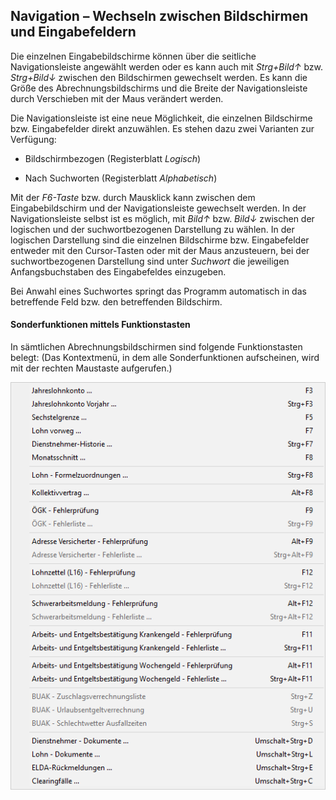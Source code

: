 ## Navigation – Wechseln zwischen Bildschirmen und Eingabefeldern

Die einzelnen Eingabebildschirme können über die seitliche Navigationsleiste angewählt werden oder es kann auch mit *Strg+Bild↑* bzw. *Strg+Bild↓* zwischen den Bildschirmen gewechselt werden. Es kann die Größe des Abrechnungsbildschirms und die Breite der Navigationsleiste durch Verschieben mit der Maus verändert werden.

Die Navigationsleiste ist eine neue Möglichkeit, die einzelnen Bildschirme bzw. Eingabefelder direkt anzuwählen. Es stehen dazu zwei Varianten zur Verfügung:

- Bildschirmbezogen (Registerblatt *Logisch*)

- Nach Suchworten (Registerblatt *Alphabetisch*)

Mit der *F6-Taste* bzw. durch Mausklick kann zwischen dem Eingabebildschirm und der Navigationsleiste gewechselt werden. In der Navigationsleiste selbst ist es möglich, mit *Bild↑* bzw. *Bild↓* zwischen der logischen und der suchwortbezogenen Darstellung zu wählen. In der logischen Darstellung sind die einzelnen Bildschirme bzw. Eingabefelder entweder mit den Cursor-Tasten oder mit der Maus anzusteuern, bei der suchwortbezogenen Darstellung sind unter *Suchwort* die jeweiligen Anfangsbuchstaben des Eingabefeldes einzugeben.

Bei Anwahl eines Suchwortes springt das Programm automatisch in das betreffende Feld bzw. den betreffenden Bildschirm.

#### **Sonderfunktionen mittels Funktionstasten**

In sämtlichen Abrechnungsbildschirmen sind folgende Funktionstasten belegt: (Das Kontextmenü, in dem alle Sonderfunktionen aufscheinen, wird mit der rechten Maustaste aufgerufen.)

![Image](<img/image48.png>)